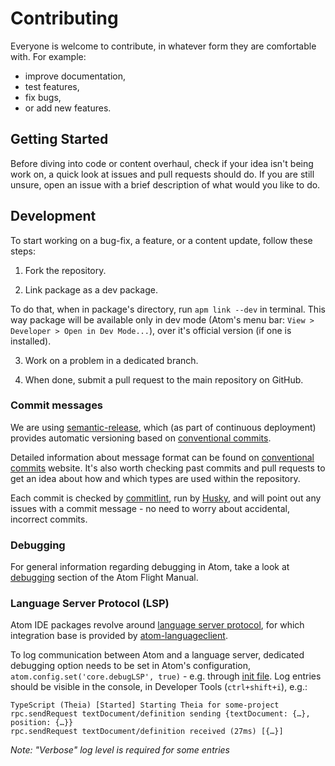 # Contributing

Everyone is welcome to contribute, in whatever form they are comfortable with. For example:

- improve documentation,
- test features,
- fix bugs,
- or add new features.

## Getting Started

Before diving into code or content overhaul, check if your idea isn't being work on, a quick look at issues and pull requests should do. If you are still unsure, open an issue with a brief description of what would you like to do.

## Development

To start working on a bug-fix, a feature, or a content update, follow these steps:

1. Fork the repository.

2. Link package as a dev package.

To do that, when in package's directory, run `apm link --dev` in terminal. This way package will be available only in dev mode (Atom's menu bar: `View > Developer > Open in Dev Mode...`), over it's official version (if one is installed).

3. Work on a problem in a dedicated branch.

4. When done, submit a pull request to the main repository on GitHub.

### Commit messages

We are using [semantic-release], which (as part of continuous deployment) provides automatic versioning based on [conventional commits].

Detailed information about message format can be found on [conventional commits] website. It's also worth checking past commits and pull requests to get an idea about how and which types are used within the repository.

Each commit is checked by [commitlint], run by [Husky], and will point out any issues with a commit message - no need to worry about accidental, incorrect commits.

### Debugging

For general information regarding debugging in Atom, take a look at [debugging][atom-debugging] section of the Atom Flight Manual.

### Language Server Protocol (LSP)

Atom IDE packages revolve around [language server protocol], for which integration base is provided by [atom-languageclient].

To log communication between Atom and a language server, dedicated debugging option needs to be set in Atom's configuration, `atom.config.set('core.debugLSP', true)` - e.g. through [init file]. Log entries should be visible in the console, in Developer Tools (`ctrl+shift+i`), e.g.:

```
TypeScript (Theia) [Started] Starting Theia for some-project
rpc.sendRequest textDocument/definition sending {textDocument: {…}, position: {…}}
rpc.sendRequest textDocument/definition received (27ms) [{…}]
```

_Note: "Verbose" log level is required for some entries_

[semantic-release]: https://github.com/semantic-release/semantic-release
[conventional commits]: https://www.conventionalcommits.org/en/v1.0.0
[commitlint]: https://commitlint.js.org
[husky]: https://github.com/typicode/husky
[atom-debugging]: https://flight-manual.atom.io/hacking-atom/sections/debugging/
[atom-languageclient]: https://github.com/atom/atom-languageclient
[language server protocol]: https://microsoft.github.io/language-server-protocol/
[init file]: https://flight-manual.atom.io/hacking-atom/sections/the-init-file/
